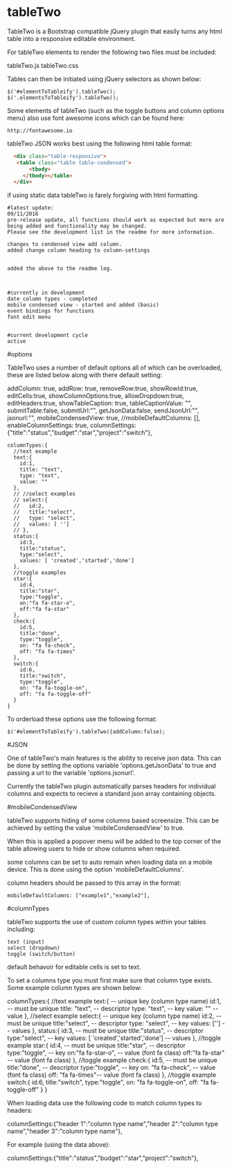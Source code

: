 # tableTwo

TableTwo is a Bootstrap compatible jQuery plugin that easily turns any html table into a responsive editable environment.

For tableTwo elements to render the following two files must be included:

  tableTwo.js
  tableTwo.css

Tables can then be initiated using jQuery selectors as shown below:

    $('#elementToTableify').tableTwo();
    $('.elementsToTableify').tableTwo();

Some elements of tableTwo (such as the toggle buttons and column options menu) also use font awesome icons which can be found here:

    http://fontawesome.io

tableTwo JSON works best using the following html table format:

```html
  <div class="table-responsive">
   <table class="table table-condensed">
       <tbody>
     </tbody></table>
  </div>
  ```

if using static data tableTwo is farely forgiving with html formatting.

    #latest update:
    09/11/2016
    pre-release update, all functions should work as expected but more are being added and functionality may be changed.
    Please see the development list in the readme for more information.

    changes to condensed view add column.
    added change column heading to column-settings
    

    added the above to the readme log.



    #currently in development
    date column types - completed
    mobile condensed view - started and added (basic)
    event bindings for functions
    font edit menu


    #current development cycle
    active




#options

TableTwo uses a number of default options all of which can be overloaded, these are listed below along with there default setting:

addColumn: true,
addRow: true,
removeRow:true,
showRowId:true,
editCells:true,
showColumnOptions:true,
allowDropdown:true,
editHeaders:true,
showTableCaption: true,
tableCaptionValue: "",
submitTable:false,
submitUrl:"",
getJsonData:false,
sendJsonUrl:"",
jsonurl:"",
mobileCondensedView: true,
//mobileDefaultColumns: [],
    enableColumnSettings: true,
    columnSettings:{"title":"status","budget":"star","project":"switch"},


    columnTypes:{
      //text example
      text:{
        id:1,
        title: "text",
        type: "text",
        value: ""
      },
      // //select examples
      // select:{
      //   id:2,
      //   title:"select",
      //   type: "select",
      //   values: [ '']
      // },
      status:{
        id:3,
        title:"status",
        type:"select",
        values: [ 'created','started','done']
      },
      //toggle examples
      star:{
        id:4,
        title:"star",
        type:"toggle",
        on:"fa fa-star-o",
        off:"fa fa-star"
      },
      check:{
        id:5,
        title:"done",
        type:"toggle",
        on: "fa fa-check",
        off: "fa fa-times"
      },
      switch:{
        id:6,
        title:"switch",
        type:"toggle",
        on: "fa fa-toggle-on",
        off: "fa fa-toggle-off"
      }
    }

To orderload these options use the following format:

    $('#elementToTableify').tableTwo({addColumn:false);    


#JSON

One of tableTwo's main features is the ability to receive json data. This can be done by setting the options variable 'options.getJsonData' to true and
passing a url to the variable 'options.jsonurl'.

Currently the tableTwo plugin automatically parses headers for individual columns and expects to recieve a standard json array containing objects.

#mobileCondensedView

tableTwo supports hiding of some columns based screensize. This can be achieved by setting the value 'mobileCondensedView' to true.

When this is applied a popover menu will be added to the top corner of the table allowing users to hide or show columns when required.

some columns can be set to auto remain when loading data on a mobile device. This is done using the option 'mobileDefaultColumns'.

column headers should be passed to this array in the format:

    mobileDefaultColumns: ["example1","example2"],


#columnTypes

tableTwo supports the use of custom column types within your tables including:

    text (input)
    select (dropdown)
    toggle (switch/button)

default behavoir for editable cells is set to text.

To set a columns type you must first make sure that column type exists. Some example column types are shown below:

columnTypes:{
  //text example
  text:{ -- unique key (column type name)
    id:1, -- must be unique
    title: "text", -- descriptor
    type: "text", -- key
    value: "" -- value
  },
  //select example
   select:{ -- unique key (column type name)
     id:2, -- must be unique
     title:"select", -- descriptor
     type: "select", -- key
     values: [''] -- values
   },
  status:{
    id:3, -- must be unique
    title:"status", -- descriptor
    type:"select", -- key
    values: [ 'created','started','done'] -- values
  },
  //toggle example
  star:{
    id:4, -- must be unique
    title:"star", -- descriptor
    type:"toggle", -- key
    on:"fa fa-star-o", -- value (font fa class)
    off:"fa fa-star" -- value (font fa class)
  },
  //toggle example
  check:{
    id:5, -- must be unique
    title:"done", -- descriptor
    type:"toggle", -- key
    on: "fa fa-check", -- value (font fa class)
    off: "fa fa-times"--  value (font fa class)
  },
  //toggle example
  switch:{
    id:6,
    title:"switch",
    type:"toggle",
    on: "fa fa-toggle-on",
    off: "fa fa-toggle-off"
  }
}


When loading data use the following code to match column types to headers:

  columnSettings:{"header 1":"column type name","header 2":"column type name","header 3":"column type name"},

For example (using the data above):

  columnSettings:{"title":"status","budget":"star","project":"switch"},
